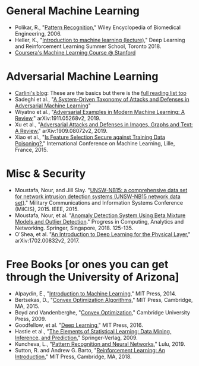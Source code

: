 # General Machine Learning 
* Polikar, R., "[Pattern Recognition](http://users.rowan.edu/~polikar/RESEARCH/PUBLICATIONS/wiley06.pdf)," Wiley Encyclopedia of Biomedical Engineering, 2006. 
* Heller, K., "[Introduction to machine learning (lecture)](http://videolectures.net/DLRLsummerschool2018_heller_machine_learning/)," Deep Learning and Reinforcement Learning Summer School, Toronto 2018. 
* [Coursera's Machine Learning Course @ Stanford](https://www.coursera.org/learn/machine-learning)

# Adversarial Machine Learning 
* [Carlini's blog](https://nicholas.carlini.com/writing/2018/adversarial-machine-learning-reading-list.html): These are the basics but there is the [full reading list too](https://nicholas.carlini.com/writing/2019/all-adversarial-example-papers.html)
* Sadeghi et al., "[A System-Driven Taxonomy of Attacks and Defenses in Adversarial Machine Learning](https://ieeexplore.ieee.org/document/9099439)"
* Wiyatno et al., "[Adversarial Examples in Modern Machine Learning: A Review](https://arxiv.org/pdf/1911.05268.pdf)," arXiv:1911.05268v2, 2019. 
* Xu et al., "[Adversarial Attacks and Defenses in Images, Graphs and Text: A Review](https://arxiv.org/pdf/1909.08072.pdf)," arXiv:1909.08072v2, 2019. 
* Xiao et al., "[Is Feature Selection Secure against Training Data Poisoning?](https://arxiv.org/pdf/1804.07933.pdf)," International Conference on Machine Learning, Lille, France, 2015. 

# Misc & Security  
* Moustafa, Nour, and Jill Slay. "[UNSW-NB15: a comprehensive data set for network intrusion detection systems (UNSW-NB15 network data set)](https://ieeexplore.ieee.org/abstract/document/7348942)." Military Communications and Information Systems Conference (MilCIS), 2015. IEEE, 2015.
* Moustafa, Nour, et al. "[Anomaly Detection System Using Beta Mixture Models and Outlier Detection](https://link.springer.com/chapter/10.1007/978-981-10-7871-2_13)." Progress in Computing, Analytics and Networking. Springer, Singapore, 2018. 125-135.
* O'Shea, et al. "[An Introduction to Deep Learning for the Physical Layer](https://arxiv.org/pdf/1702.00832.pdf)," arXiv:1702.00832v2, 2017.


# Free Books [or ones you can get through the University of Arizona]
* Alpaydin, E., "[Introduction to Machine Learning](https://arizona-primo.hosted.exlibrisgroup.com/primo-explore/fulldisplay?docid=01UA_ALMA51786663630003843&vid=01UA&search_scope=Everything&tab=default_tab&lang=en_US&context=L&isFrbr=true)," MIT Press, 2014. 
* Bertsekas, D., "[Convex Optimization Algorithms](http://web.mit.edu/dimitrib/www/Contents_Preface_NEW_ALG.pdf)," MIT Press, Cambridge, MA, 2015. 
* Boyd and Vandenberghe, "[Convex Optimization](https://web.stanford.edu/~boyd/cvxbook/bv_cvxbook.pdf)," Cambridge University Press, 2009. 
* Goodfellow, et al. "[Deep Learning](https://www.deeplearningbook.org/),"  MIT Press, 2016. 
* Hastie et al., "[The Elements of Statistical Learning: Data Mining, Inference, and Prediction](https://web.stanford.edu/~hastie/ElemStatLearn/)," Springer-Verlag, 2009. 
* Kuncheva, L., "[Pattern Recognition and Neural Networks](https://lucykuncheva.co.uk/PatternRecognitionTextbook.pdf)," Lulu, 2019. 
* Sutton, R. and Andrew G. Barto, "[Reinforcement Learning: An Introduction](http://incompleteideas.net/book/the-book.html)," MIT Press, Cambridge, MA, 2018.
